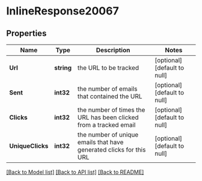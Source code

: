# InlineResponse20067

## Properties
Name | Type | Description | Notes
------------ | ------------- | ------------- | -------------
**Url** | **string** | the URL to be tracked | [optional] [default to null]
**Sent** | **int32** | the number of emails that contained the URL | [optional] [default to null]
**Clicks** | **int32** | the number of times the URL has been clicked from a tracked email | [optional] [default to null]
**UniqueClicks** | **int32** | the number of unique emails that have generated clicks for this URL | [optional] [default to null]

[[Back to Model list]](../README.md#documentation-for-models) [[Back to API list]](../README.md#documentation-for-api-endpoints) [[Back to README]](../README.md)


